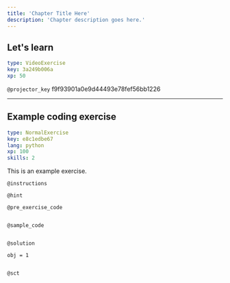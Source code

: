 ```yaml
---
title: 'Chapter Title Here'
description: 'Chapter description goes here.'
---
```


## Let's learn

```yaml
type: VideoExercise
key: 3a249b006a
xp: 50
```

`@projector_key`
f9f93901a0e9d44493e78fef56bb1226

---

## Example coding exercise

```yaml
type: NormalExercise
key: e8c1edbe67
lang: python
xp: 100
skills: 2
```

This is an example exercise.

`@instructions`


`@hint`


`@pre_exercise_code`
```{python}

```

`@sample_code`
```{python}

```

`@solution`
```{python}
obj = 1


```

`@sct`
```{python}

```
